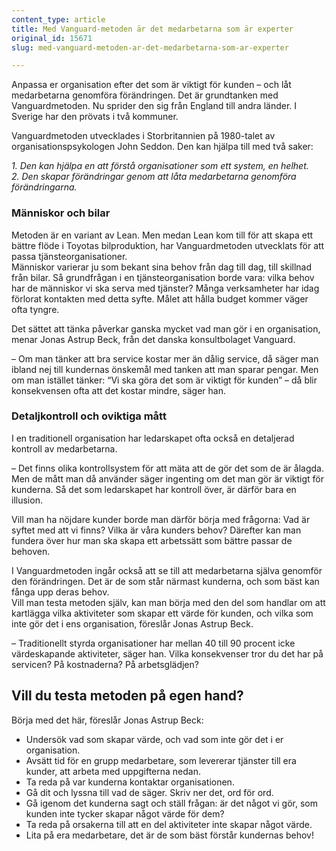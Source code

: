 ```yaml
---
content_type: article
title: Med Vanguard-metoden är det medarbetarna som är experter
original_id: 15671
slug: med-vanguard-metoden-ar-det-medarbetarna-som-ar-experter

---
```


Anpassa er organisation efter det som är viktigt för kunden – och låt medarbetarna genomföra förändringen. Det är grundtanken med Vanguardmetoden. Nu sprider den sig från England till andra länder. I Sverige har den prövats i två kommuner.

Vanguardmetoden utvecklades i Storbritannien på 1980-talet av organisationspsykologen John Seddon. Den kan hjälpa till med två saker:

_1\. Den kan hjälpa en att förstå organisationer som ett system, en helhet._  
_2\. Den skapar förändringar genom att låta medarbetarna genomföra förändringarna._

### Människor och bilar

Metoden är en variant av Lean. Men medan Lean kom till för att skapa ett bättre flöde i Toyotas bilproduktion, har Vanguardmetoden utvecklats för att passa tjänsteorganisationer.  
Människor varierar ju som bekant sina behov från dag till dag, till skillnad från bilar. Så grundfrågan i en tjänsteorganisation borde vara: vilka behov har de människor vi ska serva med tjänster? Många verksamheter har idag förlorat kontakten med detta syfte. Målet att hålla budget kommer väger ofta tyngre.

Det sättet att tänka påverkar ganska mycket vad man gör i en organisation, menar Jonas Astrup Beck, från det danska konsultbolaget Vanguard.

– Om man tänker att bra service kostar mer än dålig service, då säger man ibland nej till kundernas önskemål med tanken att man sparar pengar. Men om man istället tänker: “Vi ska göra det som är viktigt för kunden” – då blir konsekvensen ofta att det kostar mindre, säger han.

### Detaljkontroll och oviktiga mått

I en traditionell organisation har ledarskapet ofta också en detaljerad kontroll av medarbetarna.

– Det finns olika kontrollsystem för att mäta att de gör det som de är ålagda. Men de mått man då använder säger ingenting om det man gör är viktigt för kunderna. Så det som ledarskapet har kontroll över, är därför bara en illusion.

Vill man ha nöjdare kunder borde man därför börja med frågorna: Vad är syftet med att vi finns? Vilka är våra kunders behov? Därefter kan man fundera över hur man ska skapa ett arbetssätt som bättre passar de behoven.

I Vanguardmetoden ingår också att se till att medarbetarna själva genomför den förändringen. Det är de som står närmast kunderna, och som bäst kan fånga upp deras behov.  
Vill man testa metoden själv, kan man börja med den del som handlar om att kartlägga vilka aktiviteter som skapar ett värde för kunden, och vilka som inte gör det i ens organisation, föreslår Jonas Astrup Beck.

– Traditionellt styrda organisationer har mellan 40 till 90 procent icke värdeskapande aktiviteter, säger han. Vilka konsekvenser tror du det har på servicen? På kostnaderna? På arbetsglädjen?

Vill du testa metoden på egen hand?
-----------------------------------

Börja med det här, föreslår Jonas Astrup Beck:

*   Undersök vad som skapar värde, och vad som inte gör det i er organisation.
*   Avsätt tid för en grupp medarbetare, som levererar tjänster till era kunder, att arbeta med uppgifterna nedan.
*   Ta reda på var kunderna kontaktar organisationen.
*   Gå dit och lyssna till vad de säger. Skriv ner det, ord för ord.
*   Gå igenom det kunderna sagt och ställ frågan: är det något vi gör, som kunden inte tycker skapar något värde för dem?
*   Ta reda på orsakerna till att en del aktiviteter inte skapar något värde.
*   Lita på era medarbetare, det är de som bäst förstår kundernas behov!

